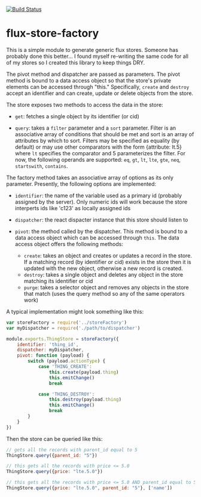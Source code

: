 [![Build Status](https://circleci.com/gh/parauchf/flux-store-factory.png?circle-token=64964351872b45d2d640f907095ad6b7a2528bf7)](https://circleci.com/gh/parauchf/flux-store-factor/tree/master)

# flux-store-factory

This is a simple module to generate generic flux stores. Someone has probably done this better...  I found myself re-writing the same code for all of my stores so I created this library to keep things DRY.

The pivot method and dispatcher are passed as parameters.  The pivot method is bound to a data access object so that the store's private elements can be accessed through "this."  Specifically, `create` and `destroy` accept an identifier and can create, update or delete objects from the store.

The store exposes two methods to access the data in the store:

 - `get`: fetches a single object by its identifier (or cid)

 - `query`: takes a `filter` parameter and a `sort` parameter.  Filter is an associative array of conditions that should be met and sort is an array of attributes by which to sort.  Filters may be specified as equality (by default) or may use other comparators with the form {attribute: lt.5} where `lt` specifies the comparator and 5 parameterizes the filter.  For now, the following operands are supported: `eq`, `gt`, `lt`, `lte`, `gte`, `neq`, `startswith`, `contains`.


The factory method takes an associative array of options as its only parameter.  Presently, the following options are implemented:

 - `identifier`: the name of the variable used as a primary id (probably assigned by the server).  Only numeric ids will work because the store interperts ids like 'c123' as locally assigned ids
  
 - `dispatcher`: the react dispacter instance that this store should listen to

 - `pivot`: the method called by the dispatcher.  This method is bound to a data access object which can be accessed through `this`.  The data access object offers the following methods:
    - `create`: takes an object and creates or updates a record in the store.  If a matching record (by identifier or cid) exists in the store then it is updated with the new object, otherwise a new record is created.
    - `destroy`: takes a single object and deletes any object in the store matching its identifier or cid
    - `purge`: takes a selector object and removes any objects in the store that match (uses the query method so any of the same operators work)

A typical implementation might look something like this:

```javascript
var storeFactory = require('../storeFactory')
var myDispatcher = require('./path/to/dispatcher')

module.exports.ThingStore = storeFactory({
	identifier: 'thing_id',
	dispatcher: myDispatcher,
	pivot: function (payload) {
		switch (payload.actionType) {
			case 'THING_CREATE':
		    	this.create(payload.thing)
		    	this.emitChange()
		    	break

		    case 'THING_DESTROY':
		    	this.destroy(payload.thing)
		    	this.emitChange()
		    	break
		}
	}
})
```

Then the store can be queried like this:

```javascript
// gets all the records with parent_id equal to 5
ThingStore.query({parent_id: "5"}) 

// this gets all the records with price <= 5.0
ThingStore.query({price: "lte.5.0"}) 

// this gets all the records with price <= 5.0 AND parent_id equal to 5, ordered by name
ThingStore.query({price: "lte.5.0", parent_id: "5"}, ['name']) 

```
